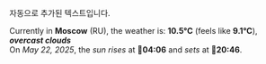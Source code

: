 
자동으로 추가된 텍스트입니다.

<!--START_SECTION:weather:moscow-->
Currently in **Moscow** (RU), the weather is: **10.5°C** (feels like **9.1°C**), ***overcast clouds***<br/>
On *May 22, 2025*, the *sun rises* at 🌅**04:06** and *sets* at 🌇**20:46**.
<!--END_SECTION:weather-->
